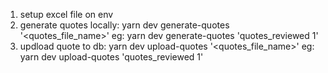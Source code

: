 1. setup excel file on env
2. generate quotes locally: yarn dev generate-quotes '<quotes_file_name>'
   eg: yarn dev generate-quotes 'quotes_reviewed 1'
3. updload quote to db: yarn dev upload-quotes '<quotes_file_name>'
   eg: yarn dev upload-quotes 'quotes_reviewed 1'
